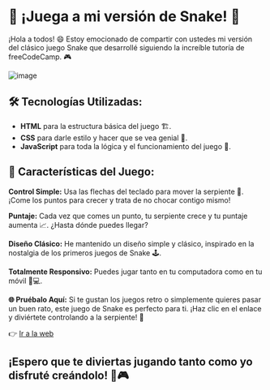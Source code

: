 # 🐍 ¡Juega a mi versión de Snake! 🐍

¡Hola a todos! 😄 Estoy emocionado de compartir con ustedes mi versión del clásico juego Snake que desarrollé siguiendo la increíble tutoría de freeCodeCamp. 🎮

![image](https://github.com/user-attachments/assets/7f0f6e61-b1ef-4f7f-9e2e-7431a672cfe7)


## 🛠️ Tecnologías Utilizadas:
- **HTML** para la estructura básica del juego 🏗️.
- **CSS** para darle estilo y hacer que se vea genial 🎨.
- **JavaScript** para toda la lógica y el funcionamiento del juego 🧠.

## 🚀 Características del Juego:
**Control Simple:** Usa las flechas del teclado para mover la serpiente 🐍. ¡Come los puntos para crecer y trata de no chocar contigo mismo!

**Puntaje:** Cada vez que comes un punto, tu serpiente crece y tu puntaje aumenta 📈. ¿Hasta dónde puedes llegar?

**Diseño Clásico:** He mantenido un diseño simple y clásico, inspirado en la nostalgia de los primeros juegos de Snake 🕹️.

**Totalmente Responsivo:** Puedes jugar tanto en tu computadora como en tu móvil 📱💻.

**🌐 Pruébalo Aquí:** Si te gustan los juegos retro o simplemente quieres pasar un buen rato, este juego de Snake es perfecto para ti. ¡Haz clic en el enlace y diviértete controlando a la serpiente! 🎉

👉 [Ir a la web](https://mateodevcode.github.io/juego-snake/)

## ¡Espero que te diviertas jugando tanto como yo disfruté creándolo! 🐍🎮
